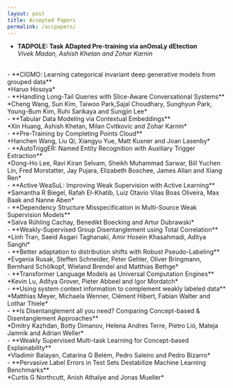 ```yaml
---
layout: post
title: Accepted Papers
permalink: /accpapers/
---
```


- **TADPOLE: Task ADapted Pre-training via anOmaLy dEtection**<br>*Vivek Madan, Ashish Khetan and Zohar Karnin*
<br>
- **CIGMO: Learning categorical invariant deep generative models from grouped data**<br>*Haruo Hosoya*
<br>
- **Handling Long-Tail Queries with Slice-Aware Conversational Systems**<br>*Cheng Wang, Sun Kim, Taiwoo Park,Sajal Choudhary, Sunghyun Park, Young-Bum Kim, Ruhi Sarikaya and Sungjin Lee*
<br>
- **Tabular Data Modeling via Contextual Embeddings**<br>*Xin Huang, Ashish Khetan, Milan Cvitkovic and Zohar Karnin*
<br>
- **Pre-Training by Completing Points Cloud**<br>*Hanchen Wang, Liu Qi, Xiangyu Yue, Matt Kusner and Joan Lasenby*
<br>
- **AutoTriggER: Named Entity Recognition with Auxiliary Trigger Extraction**<br>*Dong-Ho Lee, Ravi Kiran Selvam, Sheikh Muhammad Sarwar, Bill Yuchen Lin, Fred Morstatter, Jay Pujara, Elizabeth Boschee, James Allan and Xiang Ren*
<br>
- **Active WeaSuL: Improving Weak Supervision with Active Learning**<br>*Samantha R Biegel, Rafah El-Khatib, Luiz Otavio Vilas Boas Oliveira, Max Baak and Nanne Aben*
<br>
- **Dependency Structure Misspecification in Multi-Source Weak Supervision Models**<br>*Salva Rühling Cachay, Benedikt Boecking and Artur Dubrawski*
<br>
- **Weakly-Supervised Group Disentanglement using Total Correlation**<br>*Linh Tran, Saeid Asgari Taghanaki, Amir Hosein Khasahmadi, Aditya Sanghi*
<br>
- **Better adaptation to distribution shifts with Robust Pseudo-Labeling**<br>*Evgenia Rusak, Steffen Schneider, Peter Gehler, Oliver Bringmann, Bernhard Schölkopf, Wieland Brendel and Matthias Bethge*
<br>
- **Transformer Language Models as Universal Computation Engines**<br>*Kevin Lu, Aditya Grover, Pieter Abbeel and Igor Mordatch*
<br>
- **Using system context information to complement weakly labeled data**<br>*Matthias Meyer, Michaela Wenner, Clément Hibert, Fabian Walter and Lothar Thiele*
<br>
- **Is Disentanglement all you need? Comparing Concept-based & Disentanglement Approaches**<br>*Dmitry Kazhdan, Botty Dimanov, Helena Andres Terre, Pietro Lió, Mateja Jamnik and Adrian Weller*
<br>
- **Weakly Supervised Multi-task Learning for Concept-based Explainability**<br>*Vladimir Balayan, Catarina G Belém, Pedro Saleiro and Pedro Bizarro*
<br>
- **Pervasive Label Errors in Test Sets Destabilize Machine Learning Benchmarks**<br>*Curtis G Northcutt, Anish Athalye and Jonas Mueller*
<br>
